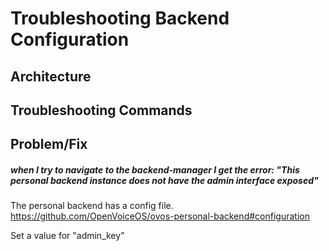 # Troubleshooting Backend Configuration

## Architecture

## Troubleshooting Commands

## Problem/Fix
##### when I try to navigate to the backend-manager I get the error: "This personal backend instance does not have the admin interface exposed"
The personal backend has a config file. https://github.com/OpenVoiceOS/ovos-personal-backend#configuration

Set a value for "admin_key" 